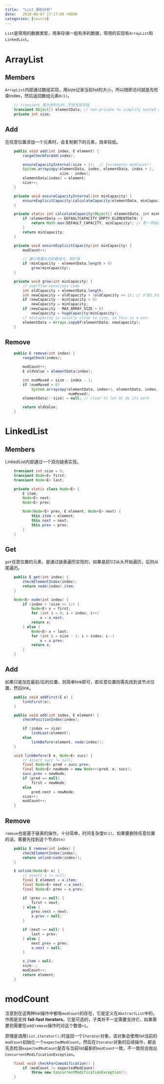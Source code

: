 ```yaml
---
title:  "List 源码分析"
date:   2018-08-07 17:17:00 +0800
categories: [source]
---
```


`List`是常用的数据类型，用来存储一组有序的数据，常用的实现有`ArrayList`和`LinkedList`。

# ArrayList

## Members
`ArrayList`内部通过数组实现，用size记录当前list的大小，所以随即访问就是先检查index，然后返回数组元素`O(1)`。

```java
    // transient 表示序列化时，不包含该字段
    transient Object[] elementData; // non-private to simplify nested class access
    private int size;
```
<!--more-->

## Add
在任意位置添加一个元素时，会复制剩下的元素，效率较低。
```java
    public void add(int index, E element) {
        rangeCheckForAdd(index);

        ensureCapacityInternal(size + 1);  // Increments modCount!!
        System.arraycopy(elementData, index, elementData, index + 1,
                         size - index);
        elementData[index] = element;
        size++;
    }

    private void ensureCapacityInternal(int minCapacity) {
        ensureExplicitCapacity(calculateCapacity(elementData, minCapacity));
    }

    private static int calculateCapacity(Object[] elementData, int minCapacity) {
        if (elementData == DEFAULTCAPACITY_EMPTY_ELEMENTDATA) {
            return Math.max(DEFAULT_CAPACITY, minCapacity); // 若一开始是空list，返回新容量和10中较大的
        }
        return minCapacity;
    }

    private void ensureExplicitCapacity(int minCapacity) {
        modCount++;

        // 最小容量比当前数组大，则扩容
        if (minCapacity - elementData.length > 0)
            grow(minCapacity);
    }

    private void grow(int minCapacity) {
        // overflow-conscious code
        int oldCapacity = elementData.length;
        int newCapacity = oldCapacity + (oldCapacity >> 1); // 扩容1.5倍
        if (newCapacity - minCapacity < 0)
            newCapacity = minCapacity;
        if (newCapacity - MAX_ARRAY_SIZE > 0)
            newCapacity = hugeCapacity(minCapacity);
        // minCapacity is usually close to size, so this is a win:
        elementData = Arrays.copyOf(elementData, newCapacity);
    }
```

## Remove
```java
    public E remove(int index) {
        rangeCheck(index);

        modCount++;
        E oldValue = elementData(index);

        int numMoved = size - index - 1;
        if (numMoved > 0)
            System.arraycopy(elementData, index+1, elementData, index,
                             numMoved);
        elementData[--size] = null; // clear to let GC do its work

        return oldValue;
    }
```

# LinkedList

## Members

LinkedList内部通过一个双向链表实现。

```java
    transient int size = 0;
    transient Node<E> first;
    transient Node<E> last;

    private static class Node<E> {
        E item;
        Node<E> next;
        Node<E> prev;

        Node(Node<E> prev, E element, Node<E> next) {
            this.item = element;
            this.next = next;
            this.prev = prev;
        }
    }
```

## Get

`get`任意位置的元素，是通过链表遍历实现的，如果是前1/2从头开始遍历，后则从尾遍历。

```java
    public E get(int index) {
        checkElementIndex(index);
        return node(index).item;
    }

    Node<E> node(int index) {
        if (index < (size >> 1)) {
            Node<E> x = first;
            for (int i = 0; i < index; i++)
                x = x.next;
            return x;
        } else {
            Node<E> x = last;
            for (int i = size - 1; i > index; i--)
                x = x.prev;
            return x;
        }
    }
```

## Add

如果只是加在最前/后的位置，则简单link即可，若任意位置则需先找到该节点位置，然后link。

```java
    public void addFirst(E e) {
        linkFirst(e);
    }

    public void add(int index, E element) {
        checkPositionIndex(index);

        if (index == size)
            linkLast(element);
        else
            linkBefore(element, node(index));
    }

    void linkBefore(E e, Node<E> succ) {
        // assert succ != null;
        final Node<E> pred = succ.prev;
        final Node<E> newNode = new Node<>(pred, e, succ);
        succ.prev = newNode;
        if (pred == null)
            first = newNode;
        else
            pred.next = newNode;
        size++;
        modCount++;
    }
```

## Remove

`remove`也是基于链表的操作，十分简单，时间复杂度`O(1)`，如果要删除任意位置的话，需要先找到这个节点`O(n)`

```java
    public E remove(int index) {
        checkElementIndex(index);
        return unlink(node(index));
    }

    E unlink(Node<E> x) {
        // assert x != null;
        final E element = x.item;
        final Node<E> next = x.next;
        final Node<E> prev = x.prev;

        if (prev == null) {
            first = next;
        } else {
            prev.next = next;
            x.prev = null;
        }

        if (next == null) {
            last = prev;
        } else {
            next.prev = prev;
            x.next = null;
        }

        x.item = null;
        size--;
        modCount++;
        return element;
    }
```

# modCount

注意到在这两种list操作中都有`modCount`的存在，它是定义在`AbstractList`中的，作用是支持 **fail-fast iterators**。它是可选的，子类并不一定需要支持它，如果需要则需要在`add`/`remove`操作时对这个数值`+1`。

原理是调用`list.iterator();`时返回一个`Iterator`对象，该对象会使用list当前的`modCount`初始化一个`expectedModCount`，然后在`Iterator`对象的后续操作，都会先去检测`expectedModCount`是否与当前list最新的`modCount`一致，不一致则会抛出`ConcurrentModificationException`。

```java
    final void checkForComodification() {
        if (modCount != expectedModCount)
            throw new ConcurrentModificationException();
    }
```
